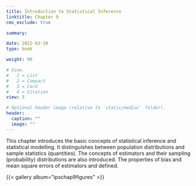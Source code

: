 ```yaml
---
title: Introduction to Statistical Inference
linktitle: Chapter 9
cms_exclude: true

summary: 

date: 2022-03-30
type: book

weight: 90

# View.
#   1 = List
#   2 = Compact
#   3 = Card
#   4 = Citation
view: 3

# Optional header image (relative to `static/media/` folder).
header:
  caption: ""
  image: ""
---
```

<p>
 This chapter introduces the basic concepts of statistical inference and statistical modelling. It distinguishes between population distributions and sample statistics (quantities). The concepts of estimators and their sampling (probability) distributions are also introduced.  The properties of bias and mean square errors of estimators and defined. 


{{< gallery album="ipschap9figures" >}}
